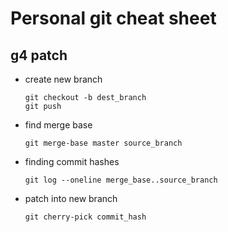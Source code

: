 # Personal git cheat sheet

## g4 patch
- create new branch
  ```
  git checkout -b dest_branch
  git push
  ```
- find merge base
  ```
  git merge-base master source_branch
  ```
- finding commit hashes
  ```
  git log --oneline merge_base..source_branch
  ```
- patch into new branch
  ```
  git cherry-pick commit_hash
  ```
  
